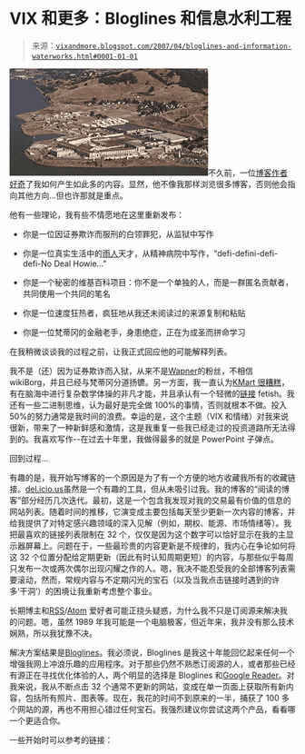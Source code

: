 <!--yml

分类：未分类

日期：2024-05-18 15:50:05

-->

# VIX 和更多：Bloglines 和信息水利工程

> 来源：[`vixandmore.blogspot.com/2007/04/bloglines-and-information-waterworks.html#0001-01-01`](http://vixandmore.blogspot.com/2007/04/bloglines-and-information-waterworks.html#0001-01-01)

![](img/8a573c858820f4ed9b6f94742dcffe47.png)不久前，一位[博客作者](http://dkreport.blogspot.com/) [好奇](http://www.investorvillage.com/smbd.asp?mb=6863&mn=475&pt=msg&mid=1796939)了我如何产生如此多的内容。显然，他不像我那样浏览很多博客，否则他会指向其他方向...但也许那就是重点。

他有一些理论，我有些不情愿地在这里重新发布：

+   你是一位因证券欺诈而服刑的白领罪犯，从监狱中写作

+   你是一位真实生活中的[雨人](http://www.imdb.com/title/tt0095953/)天才，从精神病院中写作，“defi-defini-defi-defi-No Deal Howie..."

+   你是一个秘密的维基百科项目：你不是一个单独的人，而是一群匿名贡献者，共同使用一个共同的笔名

+   你是一位速度狂热者，疯狂地从我还未阅读过的来源复制和粘贴

+   你是一位梵蒂冈的金融老手，身患绝症，正在为成圣而拼命学习

在我稍微谈谈我的过程之前，让我正式回应他的可能解释列表。

我不是（还）因为证券欺诈而入狱，从来不是[Wapner](http://en.wikipedia.org/wiki/Joseph_Wapner)的粉丝，不相信 wikiBorg，并且已经与梵蒂冈分道扬镳。另一方面，我一直认为[KMart 很糟糕](http://www.rateitall.com/i-22622-kmart.aspx)，有在脑海中进行复杂数学体操的非凡才能，并且承认有一个轻微的[链接](http://en.wikipedia.org/wiki/Hyperlink) fetish。我还有一些二进制思维，认为最好是完全做 100%的事情，否则就根本不做。投入 50%的努力通常是我时间的浪费。幸运的是，这个主题（VIX 和情绪）对我来说很新，带来了一种新鲜感和激情，这是我重复一些我已经走过的投资道路所无法得到的。我喜欢写作--在过去十年里，我做得最多的就是 PowerPoint 子弹点。

回到过程…

有趣的是，我开始写博客的一个原因是为了有一个方便的地方收藏我所有的收藏链接。[del.icio.us](http://del.icio.us/)虽然是一个有趣的工具，但从未吸引过我。我的博客的“阅读的博客”部分经历几次迭代。最初，这是一个包含我发现对我的交易最有价值的信息的网站列表。随着时间的推移，它演变成主要包括每天至少更新一次内容的博客，并给我提供了对特定感兴趣领域的深入见解（例如，期权、能源、市场情绪等）。我把最喜欢的链接列表限制在 32 个，仅仅是因为这个数字可以恰好显示在我的主显示器屏幕上。问题在于，一些最珍贵的内容更新是不规律的，我内心在争论如何将这 32 个位置分配给定期更新（因此有时认知周期更短）的内容，与那些似乎每周只发布一次或两次偶尔出现闪耀之作的人。嗯，我决不能忍受我的全部博客列表需要滚动，然而，常规内容与不定期闪光的宝石（以及当我点击链接时遇到的许多‘干洞’）的困境让我重新考虑整个事业。

长期博主和[RSS](http://en.wikipedia.org/wiki/RSS_%28file_format%29)/[Atom](http://en.wikipedia.org/wiki/Atom_%28standard%29) 爱好者可能正挠头疑惑，为什么我不只是订阅源来解决我的问题。嗯，虽然 1989 年我可能是一个电脑极客，但近年来，我并没有那么技术娴熟，所以我犹豫不决。

解决方案结果是[Bloglines](http://www.bloglines.com/)。我必须说，Bloglines 是我这十年能回忆起来任何一个增强我网上冲浪乐趣的应用程序。对于那些仍然不熟悉订阅源的人，或者那些已经有源正在寻找优化体验的人，两个明显的选择是 Bloglines 和[Google Reader](http://www.google.com/reader)。对我来说，我从不断点击 32 个通常不更新的网站，变成在单一页面上获取所有新内容，包括所有照片、图表等。现在，我花的时间不到原来的一半，捕获了 100 多个网站的源，再也不用担心错过任何宝石。我强烈建议你尝试这两个产品，看看哪一个更适合你。

一些开始时可以参考的链接：
